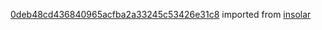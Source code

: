 [0deb48cd436840965acfba2a33245c53426e31c8](https://github.com/insolar/insolar/commit/0deb48cd436840965acfba2a33245c53426e31c8) imported from [insolar](https://github.com/insolar/insolar)
